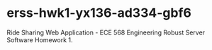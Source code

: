# erss-hwk1-yx136-ad334-gbf6

Ride Sharing Web Application - ECE 568 Engineering Robust Server Software Homework 1.